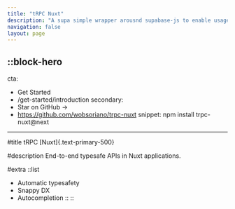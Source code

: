 ```yaml
---
title: "tRPC Nuxt"
description: "A supa simple wrapper arousnd supabase-js to enable usage and integration within Nuxt."
navigation: false
layout: page
---
```


::block-hero
---
cta:
  - Get Started
  - /get-started/introduction
secondary:
  - Star on GitHub ->
  - https://github.com/wobsoriano/trpc-nuxt
snippet: npm install trpc-nuxt@next
---

#title
tRPC [Nuxt]{.text-primary-500}

#description
End-to-end typesafe APIs in Nuxt applications. 

#extra
  ::list
  - Automatic typesafety
  - Snappy DX
  - Autocompletion
  ::
::
